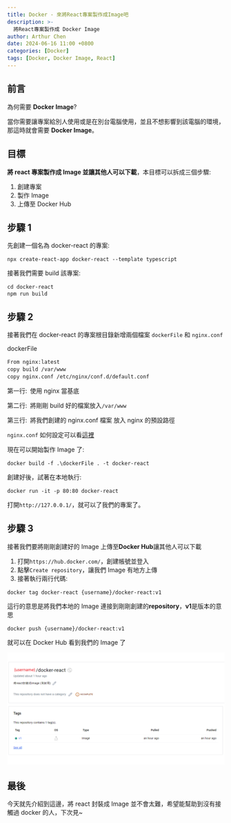 ```yaml
---
title: Docker - 來將React專案製作成Image吧
description: >-
  將React專案製作成 Docker Image
author: Arthur Chen
date: 2024-06-16 11:00 +0800
categories: [Docker]
tags: [Docker, Docker Image, React]
---
```


## 前言

為何需要 **Docker Image**?

當你需要讓專案給別人使用或是在別台電腦使用，並且不想影響到該電腦的環境，那這時就會需要 **Docker Image**。

## 目標

**將 react 專案製作成 Image 並讓其他人可以下載**，本目標可以拆成三個步驟:

1. 創建專案
2. 製作 Image
3. 上傳至 Docker Hub

## 步驟 1

先創建一個名為 docker-react 的專案:

```console
npx create-react-app docker-react --template typescript
```

接著我們需要 build 該專案:

```console
cd docker-react
npm run build
```

## 步驟 2

接著我們在 docker-react 的專案根目錄新增兩個檔案 `dockerFile` 和 `nginx.conf`

dockerFile

```dockerfile
From nginx:latest
copy build /var/www
copy nginx.conf /etc/nginx/conf.d/default.conf
```

第一行:&ensp;使用 nginx 當基底

第二行:&ensp;將剛剛 build 好的檔案放入`/var/www`

第三行:&ensp;將我們創建的 nginx.conf 檔案 放入 nginx 的預設路徑

`nginx.conf` 如何設定可以看[這裡](/posts/nginx)

現在可以開始製作 Image 了:

```console
docker build -f .\dockerFile . -t docker-react
```

創建好後，試著在本地執行:

```console
docker run -it -p 80:80 docker-react
```

打開`http://127.0.0.1/`，就可以了我們的專案了。

## 步驟 3

接著我們要將剛剛創建好的 Image 上傳至**Docker Hub**讓其他人可以下載

1. 打開`https://hub.docker.com/`，創建帳號並登入
2. 點擊`Create repository`，讓我們 Image 有地方上傳
3. 接著執行兩行代碼:

```console
docker tag docker-react {username}/docker-react:v1
```

這行的意思是將我們本地的 Image 連接到剛剛創建的**repository**，**v1**是版本的意思

```console
docker push {username}/docker-react:v1
```

就可以在 Docker Hub 看到我們的 Image 了

![docker-hub-repository](assets/img/post-img/docker-react-1.png)

## 最後

今天就先介紹到這邊，將 react 封裝成 Image 並不會太難，希望能幫助到沒有接觸過 docker 的人，下次見~
